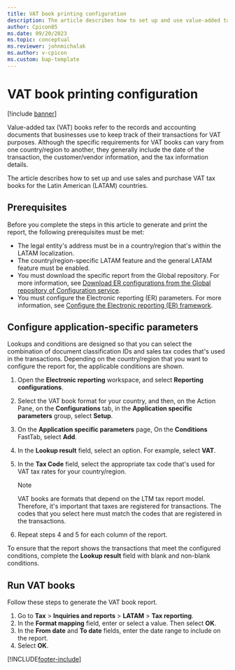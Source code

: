 ```yaml
---
title: VAT book printing configuration
description: The article describes how to set up and use value-added tax (VAT) books.
author: Cpicon85 
ms.date: 09/20/2023 
ms.topic: conceptual
ms.reviewer: johnmichalak
ms.author: v-cpicon
ms.custom: bap-template
---
```


# VAT book printing configuration

[!include [banner](../../includes/banner.md)]

Value-added tax (VAT) books refer to the records and accounting documents that businesses use to keep track of their transactions for VAT purposes. Although the specific requirements for VAT books can vary from one country/region to another, they generally include the date of the transaction, the customer/vendor information, and the tax information details.

The article describes how to set up and use sales and purchase VAT tax books for the Latin American (LATAM) countries.

## Prerequisites

Before you complete the steps in this article to generate and print the report, the following prerequisites must be met:

- The legal entity's address must be in a country/region that's within the LATAM localization.
- The country/region-specific LATAM feature and the general LATAM feature must be enabled.
- You must download the specific report from the Global repository. For more information, see [Download ER configurations from the Global repository of Configuration service](../../../fin-ops-core/dev-itpro/analytics/er-download-configurations-global-repo.md).
- You must configure the Electronic reporting (ER) parameters. For more information, see [Configure the Electronic reporting (ER) framework](../../../fin-ops-core/dev-itpro/analytics/electronic-reporting-er-configure-parameters.md).

## Configure application-specific parameters

Lookups and conditions are designed so that you can select the combination of document classification IDs and sales tax codes that's used in the transactions. Depending on the country/region that you want to configure the report for, the applicable conditions are shown.

1. Open the **Electronic reporting** workspace, and select **Reporting configurations**.
2. Select the VAT book format for your country, and then, on the Action Pane, on the **Configurations** tab, in the **Application specific parameters** group, select **Setup**.
3. On the **Application specific parameters** page, On the **Conditions** FastTab, select **Add**.
4. In the **Lookup result** field, select an option. For example, select **VAT**.
5. In the **Tax Code** field, select the appropriate tax code that's used for VAT tax rates for your country/region.

    > [!NOTE]
    > VAT books are formats that depend on the LTM tax report model. Therefore, it's important that taxes are registered for transactions. The codes that you select here must match the codes that are registered in the transactions.

6. Repeat steps 4 and 5 for each column of the report.

To ensure that the report shows the transactions that meet the configured conditions, complete the **Lookup result** field with blank and non-blank conditions.

## Run VAT books
Follow these steps to generate the VAT book report.

1. Go to **Tax** \> **Inquiries and reports** \> **LATAM** \> **Tax reporting**.
2. In the **Format mapping** field, enter or select a value. Then select **OK**.
3. In the **From date** and **To date** fields, enter the date range to include on the report.
4. Select **OK**.

[!INCLUDE[footer-include](../../../includes/footer-banner.md)]
